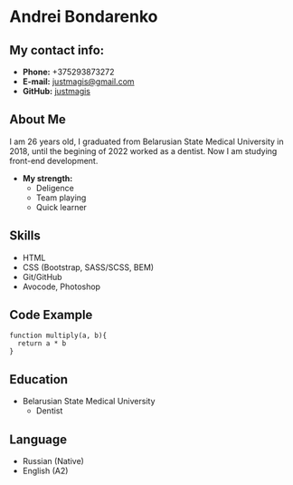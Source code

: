# Andrei Bondarenko
## My contact info:
+ **Phone:** +375293873272
+ **E-mail:** justmagis@gmail.com
+ **GitHub:** [justmagis](https://github.com/justmagis) 


## About Me
I am 26 years old, I graduated from Belarusian State Medical University in 2018, until the begining of 2022 worked as a dentist. 
Now I am studying front-end development. 
+ **My strength:**
    + Deligence
    + Team playing
    + Quick learner

## Skills
+ HTML
+ CSS (Bootstrap, SASS/SCSS, BEM)
+ Git/GitHub
+ Avocode, Photoshop

## Code Example
```
function multiply(a, b){
  return a * b
}
```
## Education
+ Belarusian State Medical University
    + Dentist

## Language
+ Russian (Native)
+ English (A2)